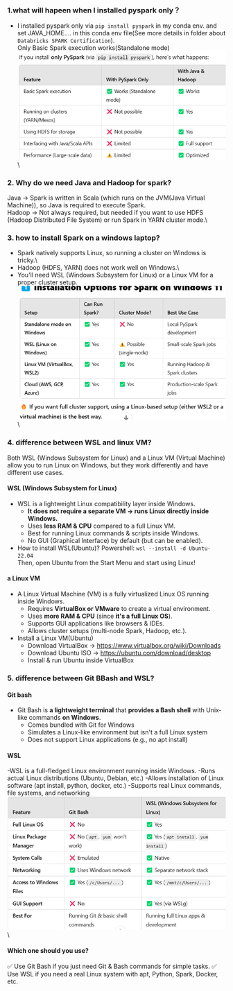 
### 1.what will hapeen when I installed pyspark only？
- I installed pyspark only via `pip install pyspark` in my conda env. and set JAVA_HOME.... in this conda env file(See more details in folder about `Databricks SPARK Certification`). \
Only Basic Spark execution works(Standalone mode) \
![img](images/05_01.png) \
### 2. Why do we need Java and Hadoop for spark?
Java → Spark is written in Scala (which runs on the JVM(Java Virtual Machine)), so Java is required to execute Spark. \
Hadoop → Not always required, but needed if you want to use HDFS (Hadoop Distributed File System) or run Spark in YARN cluster mode.\

### 3. how to install Spark on a windows laptop?
- Spark natively supports Linux, so running a cluster on Windows is tricky.\
- Hadoop (HDFS, YARN) does not work well on Windows.\
- You'll need WSL (Windows Subsystem for Linux) or a Linux VM for a proper cluster setup.\
![img](images/05_02.png) \
### 4. difference between WSL and linux VM?
Both WSL (Windows Subsystem for Linux) and a Linux VM (Virtual Machine) allow you to run Linux on Windows, but they work differently and have different use cases.
#### WSL (Windows Subsystem for Linux)
- WSL is a lightweight Linux compatibility layer inside Windows.
    - __It does not require a separate VM → runs Linux directly inside Windows.__
    - Uses __less RAM & CPU__ compared to a full Linux VM.
    - Best for running Linux commands & scripts inside Windows.
    - No GUI (Graphical Interface) by default (but can be enabled).
- How to install WSL(Ubuntu)?
Powershell: `wsl --install -d Ubuntu-22.04`\
Then, open Ubuntu from the Start Menu and start using Linux!
#### a Linux VM
- A Linux Virtual Machine (VM) is a fully virtualized Linux OS running inside Windows.
    - Requires __VirtualBox or VMware__ to create a virtual environment.
    - Uses __more RAM & CPU__ (since __it's a full Linux OS__).
    - Supports GUI applications like browsers & IDEs.
    - Allows cluster setups (multi-node Spark, Hadoop, etc.).
- Install a Linux VM(Ubuntu)
    - Download VirtualBox → https://www.virtualbox.org/wiki/Downloads
    - Download Ubuntu ISO → https://ubuntu.com/download/desktop
    - Install & run Ubuntu inside VirtualBox
### 5. difference between Git BBash and WSL?
#### Git bash
- Git Bash is __a lightweight terminal__ that __provides a Bash shell__ with Unix-like commands __on Windows__.
    - Comes bundled with Git for Windows
    - Simulates a Linux-like environment but isn't a full Linux system
    - Does not support Linux applications (e.g., no apt install)
#### WSL
-WSL is a full-fledged Linux environment running inside Windows.
    -Runs actual Linux distributions (Ubuntu, Debian, etc.)
    -Allows installation of Linux software (apt install, python, docker, etc.)
    -Supports real Linux commands, file systems, and networking
![img](images/05_03.png) \ 
#### Which one should you use?
✅ Use Git Bash if you just need Git & Bash commands for simple tasks.
✅ Use WSL if you need a real Linux system with apt, Python, Spark, Docker, etc.